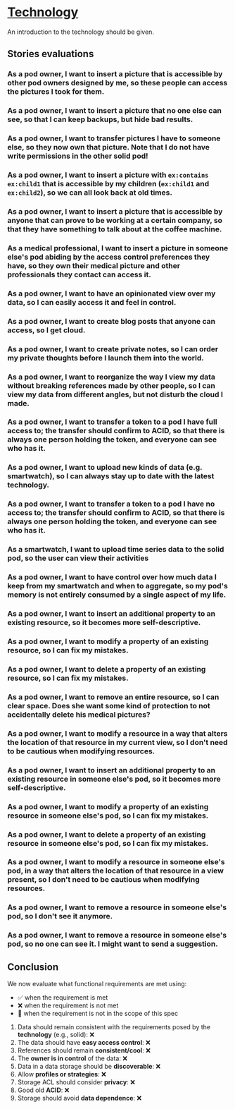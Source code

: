 # [Technology](https://example.org)

An introduction to the technology should be given. 


## Stories evaluations

### As a pod owner, I want to insert a picture that is **accessible by other pod** owners designed by me, so these people can access the pictures I took for them.


### As a pod owner, I want to insert a picture that **no one else can see**, so that I can keep backups, but hide bad results.


### As a pod owner, I want to **transfer** pictures I have to someone else, so they now own that picture. Note that I do not have write permissions in the other solid pod!


### As a pod owner, I want to insert a picture with `ex:contains ex:child1` that is **accessible by my children** (`ex:child1` and `ex:child2`), so we can all look back at old times.


### As a pod owner, I want to insert a picture that is **accessible by anyone that can prove** to be working at a certain company, so that they have something to talk about at the coffee machine.


### As a medical professional, I want to **insert a picture in someone else's pod** abiding by the access control preferences they have, so they own their medical picture and other professionals they contact can access it.


### As a pod owner, I want to have an **opinionated view** over my data, so I can easily access it and feel in control.


### As a pod owner, I want to create blog posts that **anyone can access**, so I get cloud.


### As a pod owner, I want to create **private notes**, so I can order my private thoughts before I launch them into the world.


### As a pod owner, I want to **reorganize the way I view** my data without breaking references made by other people, so I can view my data from different angles, but not disturb the cloud I made.


### As a pod owner, I want to **transfer a token** to a pod I have **full access** to; the transfer should confirm to **ACID**, so that there is always one person holding the token, and everyone can see who has it.


### As a pod owner, I want to upload **new kinds of data** (e.g. smartwatch), so I can always stay up to date with the latest technology.


### As a pod owner, I want to transfer a token to a pod I have **no access** to; the transfer should confirm to **ACID**, so that there is always one person holding the token, and everyone can see who has it.


### As a smartwatch, I want to **upload time series data** to the solid pod, so the user can view their activities


### As a pod owner, I want to have **control over how much data I keep** from my smartwatch and when to aggregate, so my pod's memory is not entirely consumed by a single aspect of my life.


### As a pod owner, I want to **insert an additional** property to an existing resource, so it becomes more self-descriptive.


### As a pod owner, I want to **modify a property** of an existing resource, so I can fix my mistakes.


### As a pod owner, I want to **delete a property** of an existing resource, so I can fix my mistakes.


### As a pod owner, I want to **remove an entire resource**, so I can clear space. Does she want some kind of protection to not accidentally delete his medical pictures?


### As a pod owner, I want to **modify a resource** in a way that alters the location of that resource in my current view, so I don't need to be cautious when modifying resources.


### As a pod owner, I want to **insert an additional** property to an existing resource in **someone else's pod**, so it becomes more self-descriptive.  


### As a pod owner, I want to **modify a property** of an existing resource in **someone else's pod**, so I can fix my mistakes.


### As a pod owner, I want to **delete a property** of an existing resource in **someone else's pod**, so I can fix my mistakes.


### As a pod owner, I want to **modify a resource** in **someone else's pod**, in a way that alters the location of that resource in a view present, so I don't need to be cautious when modifying resources.


### As a pod owner, I want to **remove** a resource in **someone else's pod**, so I don't see it anymore.


### As a pod owner, I want to **remove** a resource in **someone else's pod**, so no one can see it. I might want to send a suggestion.


## Conclusion
We now evaluate what functional requirements are met using:
* :white_check_mark: when the requirement is met
* :x: when the requirement is not met
* :black_square_button: when the requirement is not in the scope of this spec

1. Data should remain consistent with the requirements posed by the **technology** (e.g., solid):
   :x:
2. The data should have **easy access control**: :x:
3. References should remain **consistent/cool**: :x:
4. The **owner is in control** of the data: :x:
5. Data in a data storage should be **discoverable**: :x:
6. Allow **profiles or strategies**: :x:
7. Storage ACL should consider **privacy**: :x:
8. Good old **ACID**: :x:
9. Storage should avoid **data dependence**: :x:
